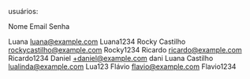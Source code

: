 usuários:

Nome	      Email                          Senha

Luana	        luana@example.com            Luana1234
Rocky Castilho	rockycastilho@example.com    Rocky1234
Ricardo	        ricardo@example.com          Ricardo1234
Daniel	        +daniel@example.com          dani
Luana Castilho	lualinda@example.com         Lua123
Flávio          flavio@example.com           Flavio1234
